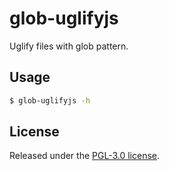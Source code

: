 glob-uglifyjs
===========
Uglify files with glob pattern.

## Usage
```sh
$ glob-uglifyjs -h
```

## License
Released under the [PGL-3.0 license](LICENSE).

